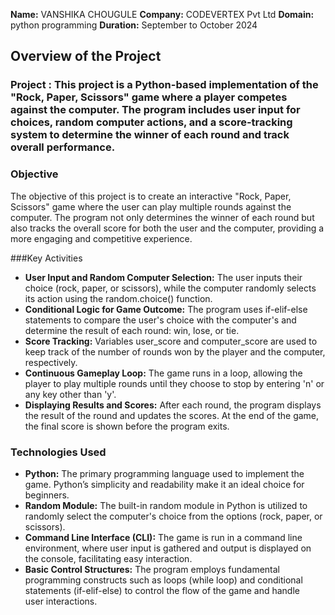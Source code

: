 **Name:** VANSHIKA CHOUGULE
**Company:** CODEVERTEX Pvt Ltd
**Domain:** python programming 
**Duration:** September to October 2024

## Overview of the Project

### Project : This project is a Python-based implementation of the "Rock, Paper, Scissors" game where a player competes against the computer. The program includes user input for choices, random computer actions, and a score-tracking system to determine the winner of each round and track overall performance.

### Objective
The objective of this project is to create an interactive "Rock, Paper, Scissors" game where the user can play multiple rounds against the computer. The program not only determines the winner of each round but also tracks the overall score for both the user and the computer, providing a more engaging and competitive experience.

###Key Activities
- **User Input and Random Computer Selection:** The user inputs their choice (rock, paper, or scissors), while the computer randomly selects its action using the random.choice() function.
- **Conditional Logic for Game Outcome:** The program uses if-elif-else statements to compare the user's choice with the computer's and determine the result of each round: win, lose, or tie.
- **Score Tracking:** Variables user_score and computer_score are used to keep track of the number of rounds won by the player and the computer, respectively.
- **Continuous Gameplay Loop:** The game runs in a loop, allowing the player to play multiple rounds until they choose to stop by entering 'n' or any key other than 'y'.
- **Displaying Results and Scores:** After each round, the program displays the result of the round and updates the scores. At the end of the game, the final score is shown before the program exits.

### Technologies Used
- **Python:** The primary programming language used to implement the game. Python’s simplicity and readability make it an ideal choice for beginners.
- **Random Module:** The built-in random module in Python is utilized to randomly select the computer's choice from the options (rock, paper, or scissors).
- **Command Line Interface (CLI):** The game is run in a command line environment, where user input is gathered and output is displayed on the console, facilitating easy interaction.
- **Basic Control Structures:** The program employs fundamental programming constructs such as loops (while loop) and conditional statements (if-elif-else) to control the flow of the game and handle user interactions.
